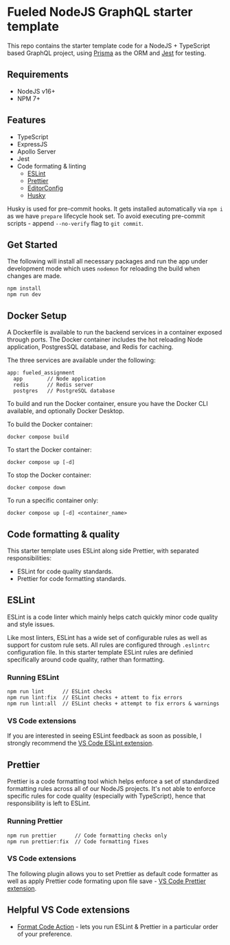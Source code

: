 # Fueled NodeJS GraphQL starter template

This repo contains the starter template code for a NodeJS + TypeScript based GraphQL project, using [Prisma](https://prisma.io/) as the ORM and [Jest](https://jestjs.io/) for testing.

## Requirements

- NodeJS v16+
- NPM 7+

## Features

- TypeScript
- ExpressJS
- Apollo Server
- Jest
- Code formating & linting
  - [ESLint](#eslint)
  - [Prettier](https://prettier.io/)
  - [EditorConfig](https://editorconfig.org/)
  - [Husky](https://typicode.github.io/husky/)

Husky is used for pre-commit hooks. It gets installed automatically via `npm i` as we have `prepare` lifecycle hook set.
To avoid executing pre-commit scripts - append `--no-verify` flag to `git commit`.

## Get Started

The following will install all necessary packages and run the app under development mode which uses `nodemon` for reloading the build when changes are made.

```
npm install
npm run dev
```

## Docker Setup

A Dockerfile is available to run the backend services in a container exposed through ports. The Docker container
includes the hot reloading Node application, PostgresSQL database, and Redis for caching.

The three services are available under the following:

```
app: fueled_assignment
  app        // Node application
  redis      // Redis server
  postgres   // PostgreSQL database
```

To build and run the Docker container, ensure you have the Docker CLI available, and optionally Docker Desktop.

To build the Docker container:

```
docker compose build
```

To start the Docker container:

```
docker compose up [-d]
```

To stop the Docker container:

```
docker compose down
```

To run a specific container only:

```
docker compose up [-d] <container_name>
```

## Code formatting & quality

This starter template uses ESLint along side Prettier, with separated responsibilities:
- ESLint for code quality standards.
- Prettier for code formatting standards.

## ESLint

ESLint is a code linter which mainly helps catch quickly minor code quality and style issues.

Like most linters, ESLint has a wide set of configurable rules as well as support for custom rule sets. All rules are configured through `.eslintrc` configuration file.
In this starter template ESLint rules are definied specifically around code quality, rather than formatting.

### Running ESLint

```
npm run lint      // ESLint checks
npm run lint:fix  // ESLint checks + attemt to fix errors
npm run lint:all  // ESLint checks + attempt to fix errors & warnings
```

### VS Code extensions

If you are interested in seeing ESLint feedback as soon as possible, I strongly recommend the [VS Code ESLint extension](https://marketplace.visualstudio.com/items?itemName=dbaeumer.vscode-eslint).


## Prettier

Prettier is a code formatting tool which helps enforce a set of standardized formatting rules across all of our NodeJS projects.
It's not able to enforce specific rules for code quality (especially with TypeScript), hence that responsibility is left to ESLint.

### Running Prettier

```
npm run prettier      // Code formatting checks only
npm run prettier:fix  // Code formatting fixes
```

### VS Code extensions

The following plugin allows you to set Prettier as default code formatter as well as apply Prettier code formating upon file save - [VS Code Prettier extension](https://marketplace.visualstudio.com/items?itemName=esbenp.prettier-vscode).

## Helpful VS Code extensions

- [Format Code Action](https://marketplace.visualstudio.com/items?itemName=rohit-gohri.format-code-action&ssr=false#overview) - lets you run ESLint & Prettier in a particular order of your preference.
